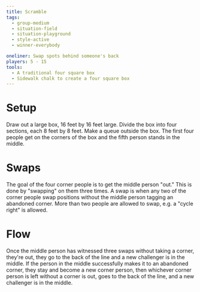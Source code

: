 ```yaml
---
title: Scramble
tags:
  - group-medium
  - situation-field
  - situation-playground
  - style-active
  - winner-everybody

oneliner: Swap spots behind someone's back
players: 5 - 15
tools:
  - A traditional four square box
  - Sidewalk chalk to create a four square box
---
```

# Setup

Draw out a large box, 16 feet by 16 feet large. Divide the box into four
sections, each 8 feet by 8 feet. Make a queue outside the box. The first four
people get on the corners of the box and the fifth person stands in the middle.

# Swaps

The goal of the four corner people is to get the middle person "out." This is
done by "swapping" on them three times. A swap is when any two of the corner
people swap positions without the middle person tagging an abandoned corner.
More than two people are allowed to swap, e.g. a "cycle right" is allowed.

# Flow

Once the middle person has witnessed three swaps without taking a corner,
they're out, they go to the back of the line and a new challenger is in the
middle. If the person in the middle successfully makes it to an abandoned
corner, they stay and become a new corner person, then whichever corner person
is left without a corner is out, goes to the back of the line, and a new
challenger is in the middle.
